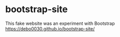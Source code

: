 # bootstrap-site

This fake website was an experiment with Bootstrap
https://debo0030.github.io/bootstrap-site/
